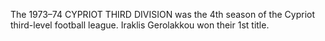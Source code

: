 The 1973–74 CYPRIOT THIRD DIVISION was the 4th season of the Cypriot third-level football league. Iraklis Gerolakkou won their 1st title.
